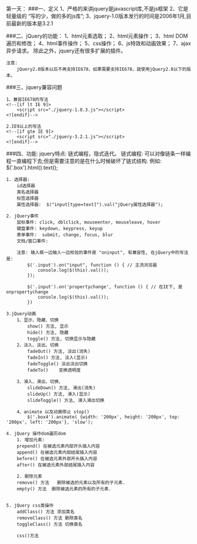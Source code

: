第一天：
###一、定义
    1、严格的来讲jquery是javascript库,不是js框架
    2、它是轻量级的 “写的少，做的多的js库”;
    3、jquery-1.0版本发行的时间是2006年1月,目前最新的版本是3.2.1

###二、jQuery的功能：
    1、html元素选取；
    2、html元素操作；
    3、html DOM遍历和修改；
    4、html事件操作；
    5、css操作；
    6、js特效和动画效果；
    7、ajax异步请求。
    除此之外，jquery还有很多扩展的插件。

    注意: 
        jQuery2.0版本以后不再支持IE678，如果需要支持IE678，就使用jQuery2.0以下的版本。

###三、jquery兼容问题

    1、兼容IE678的写法 
    <!--[if lt IE 9]>
        <script src="./jquery-1.8.3.js"></script>
    <![endif]-->

    2.IE9以上的写法
    <!--[if gte IE 9]>
        <script src="./jquery-3.2.1.js"></script>
    <![endif]-->

###四、功能:
jquery特点: 链式编程，隐式迭代。
链式编程: 可以对像链条一样编程一直编程下去;但是需要注意的是在什么时候破坏了链式结构. 例如: $('.box').html().text();

    1. 选择器:
        id选择器
        类名选择器
        标签选择器
        属性选择器:  $("input[type=text]").val("jQuery属性选择器");

    2. jQuery事件
        鼠标事件: click, dblclick, mouseenter, mouseleave, hover
        键盘事件: keydown, keypress, keyup
        表单事件:  submit, change, focus, blur
        文档/窗口事件: 

        注意: 输入框一边输入一边校验的事件是 "oninput", 有兼容性, 在jQuery中的写法是:
            $('.input').on("input", function () { // 主流浏览器
                console.log($(this).val());
            });

            $('.input').on('propertychange', function () { // 在IE下, 是 onpropertychange
                console.log($(this).val());
            })

    3.jQuery动画
        1、显示、隐藏、切换
            show() 方法, 显示
            hide() 方法, 隐藏
            toggle() 方法, 切换显示与隐藏
        2、淡入、淡出、切换
            fadeOut() 方法, 淡出(消失)
            fadeIn() 方法, 淡入(显示)
            fadeToggle() 淡出淡出切换
            fadeTo()    变换透明度

        3、滑入、滑出、切换、
            slideDown() 方法, 滑出(消失)
            slideUp() 方法, 滑入(显示)
            slideToggle() 方法, 滑入滑出切换

        4、animate 以及动画停止 stop()
            $('.box4').animate( {width: '200px', height: '200px', top: '200px', left: '200px'}, 'slow');

    4. jQuery 操作dom遍历dom
        1. 增加元素: 
        prepend() 在被选元素内部开头插入内容
        append() 在被选元素内部结尾插入内容
        before() 在被选元素外部开头插入内容
        after() 在被选元素外部结尾插入内容

        2. 删除元素
        remove() 方法   删除被选的元素以及所有的子元素.
        empty() 方法  删除被选元素的所有的子元素.
        

    5. jQuery css类操作
        addClass() 方法 添加类名
        removeClass() 方法 删除类名
        toggleClass() 方法 切换类名

        css()方法




    